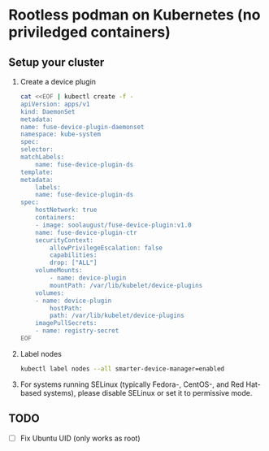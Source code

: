 # Rootless podman on Kubernetes (no priviledged containers)

## Setup your cluster

1) Create a device plugin

    ```sh
    cat <<EOF | kubectl create -f -
    apiVersion: apps/v1
    kind: DaemonSet
    metadata:
    name: fuse-device-plugin-daemonset
    namespace: kube-system
    spec:
    selector:
    matchLabels:
        name: fuse-device-plugin-ds
    template:
    metadata:
        labels:
        name: fuse-device-plugin-ds
    spec:
        hostNetwork: true
        containers:
        - image: soolaugust/fuse-device-plugin:v1.0
        name: fuse-device-plugin-ctr
        securityContext:
            allowPrivilegeEscalation: false
            capabilities:
            drop: ["ALL"]
        volumeMounts:
            - name: device-plugin
            mountPath: /var/lib/kubelet/device-plugins
        volumes:
        - name: device-plugin
            hostPath:
            path: /var/lib/kubelet/device-plugins
        imagePullSecrets:
        - name: registry-secret
    EOF
    ```

2. Label nodes

    ```sh
    kubectl label nodes --all smarter-device-manager=enabled 
    ```

3. For systems running SELinux (typically Fedora-, CentOS-, and Red Hat-based systems), please disable SELinux or set it to permissive mode.

## TODO

- [ ] Fix Ubuntu UID (only works as root)